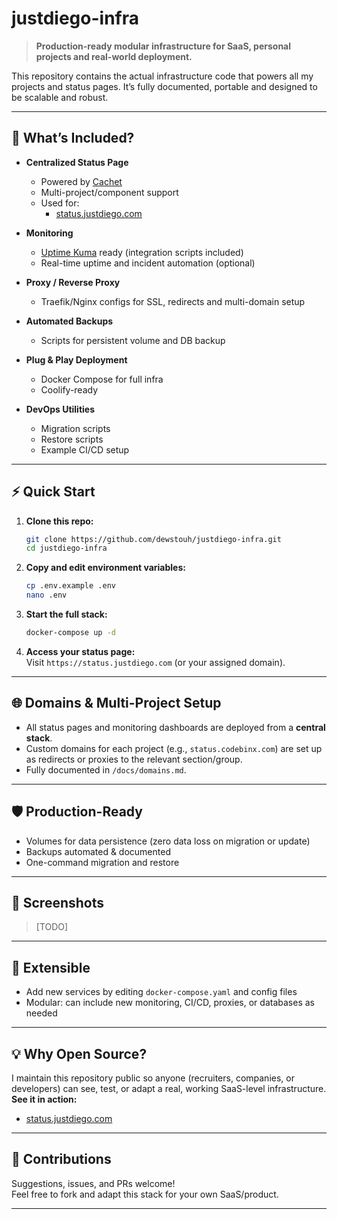 # justdiego-infra

> **Production-ready modular infrastructure for SaaS, personal projects and real-world deployment.**

This repository contains the actual infrastructure code that powers all my projects and status pages. It’s fully documented, portable and designed to be scalable and robust.

---

## 🚀 What’s Included?

- **Centralized Status Page**  
  - Powered by [Cachet](https://github.com/cachethq/cachet)  
  - Multi-project/component support  
  - Used for:  
    - [status.justdiego.com](https://status.justdiego.com)  

- **Monitoring**  
  - [Uptime Kuma](https://github.com/louislam/uptime-kuma) ready (integration scripts included)
  - Real-time uptime and incident automation (optional)

- **Proxy / Reverse Proxy**  
  - Traefik/Nginx configs for SSL, redirects and multi-domain setup

- **Automated Backups**  
  - Scripts for persistent volume and DB backup

- **Plug & Play Deployment**  
  - Docker Compose for full infra  
  - Coolify-ready

- **DevOps Utilities**  
  - Migration scripts  
  - Restore scripts  
  - Example CI/CD setup

---

## ⚡️ Quick Start

1. **Clone this repo:**
    ```bash
    git clone https://github.com/dewstouh/justdiego-infra.git
    cd justdiego-infra
    ```

2. **Copy and edit environment variables:**
    ```bash
    cp .env.example .env
    nano .env
    ```

3. **Start the full stack:**
    ```bash
    docker-compose up -d
    ```

4. **Access your status page:**  
   Visit `https://status.justdiego.com` (or your assigned domain).

---

## 🌐 Domains & Multi-Project Setup

- All status pages and monitoring dashboards are deployed from a **central stack**.
- Custom domains for each project (e.g., `status.codebinx.com`) are set up as redirects or proxies to the relevant section/group.
- Fully documented in `/docs/domains.md`.

---

## 🛡️ Production-Ready

- Volumes for data persistence (zero data loss on migration or update)
- Backups automated & documented
- One-command migration and restore

---

## 📸 Screenshots

> [TODO]

---

## 🧩 Extensible

- Add new services by editing `docker-compose.yaml` and config files
- Modular: can include new monitoring, CI/CD, proxies, or databases as needed

---

## 💡 Why Open Source?

I maintain this repository public so anyone (recruiters, companies, or developers) can see, test, or adapt a real, working SaaS-level infrastructure.  
**See it in action:**  
- [status.justdiego.com](https://status.justdiego.com)

---

## 🤝 Contributions

Suggestions, issues, and PRs welcome!  
Feel free to fork and adapt this stack for your own SaaS/product.

---
